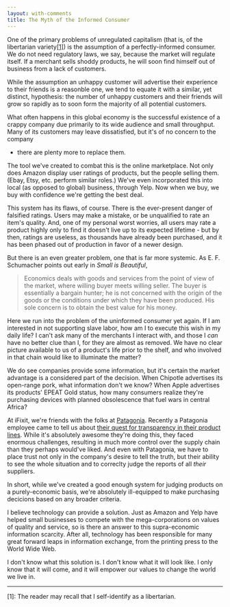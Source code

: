 ```yaml
---
layout: with-comments
title: The Myth of the Informed Consumer
---
```


One of the primary problems of unregulated capitalism (that is, of the
libertarian variety[\[1\]](#note1)) is the assumption of a perfectly-informed
consumer.  We do not need regulatory laws, we say, because the market will
regulate itself.  If a merchant sells shoddy products, he will soon find
himself out of business from a lack of customers.

While the assumption an unhappy customer will advertise their experience to
their friends is a reasonble one, we tend to equate it with a similar, yet
distinct, hypothesis: the number of unhappy customers and their friends will
grow so rapidly as to soon form the majority of all potential customers.

What often happens in this global economy is the successful existence of a
crappy company due primarily to its wide audience and small throughput.  Many
of its customers may leave dissatisfied, but it's of no concern to the company
- there are plenty more to replace them.

The tool we've created to combat this is the online marketplace.  Not only does
Amazon display user ratings of products, but the people selling them.  (Ebay,
Etsy, etc. perform similar roles.)  We've even incorporated this into local (as
opposed to global) business, through Yelp.  Now when we buy, we buy with
confidence we're getting the best deal.

This system has its flaws, of course.  There is the ever-present danger of
falsified ratings.  Users may make a mistake, or be unqualified to rate an
item's quality.  And, one of my personal worst worries, all users may rate a
product highly only to find it doesn't live up to its expected lifetime - but
by then, ratings are useless, as thousands have already been purchased, and it
has been phased out of production in favor of a newer design.

But there is an even greater problem, one that is far more systemic.  As E. F.
Schumacher points out early in *Small is Beautiful*,

> Economics deals with goods and services from the point of view of the market,
> where willing buyer meets willing seller.  The buyer is essentially a bargain
> hunter; he is not concerned with the origin of the goods or the conditions
> under which they have been produced.  His sole concern is to obtain the best
> value for his money.

Here we run into the problem of the uninformed consumer yet again.  If I am
interested in not supporting slave labor, how am I to execute this wish in my
daily life?  I can't ask many of the merchants I interact with, and those I
*can* have no better clue than I, for they are almost as removed.  We have no
clear picture available to us of a product's life prior to the shelf, and who
involved in that chain would like to illuminate the matter?

We do see companies provide some information, but it's certain the market
advantage is a considered part of the decision.  When Chipotle advertises its
open-range pork, what information don't we know?  When Apple advertises its
products' EPEAT Gold status, how many consumers realize they're purchasing
devices with planned obsolescence that fuel wars in central Africa?

At iFixit, we're friends with the folks at [Patagonia].  Recently a Patagonia
employee came to tell us about [their quest for transparency in their product
lines][corp-responsibility].  While it's absolutely awesome they're doing this,
they faced enormous challenges, resulting in much more control over the supply
chain than they perhaps would've liked.  And even with Patagonia, we have to
place trust not only in the company's desire to tell the truth, but their
ability to see the whole situation and to correclty judge the reports of all
*their* suppliers.

In short, while we've created a good enough system for judging products on a
purely-economic basis, we're absolutely ill-equipped to make purchasing
decicions based on any broader criteria.

I believe technology can provide a solution.  Just as Amazon and Yelp have
helped small businesses to compete with the mega-corporations on values of
quality and service, so is there an answer to this supra-economic information
scarcity.  After all, technology has been responsible for many great forward
leaps in information exchange, from the printing press to the World Wide Web.

I don't know what this solution is.  I don't know what it will look like.  I
only know that it will come, and it will empower our values to change the world
we live in.

[Patagonia]: http://www.patagonia.com/us/home
[corp-responsibility]: http://www.patagonia.com/us/patagonia.go?assetid=67372

----

<a name="note1"></a>
\[1\]: The reader may recall that I self-identify as a libertarian.

